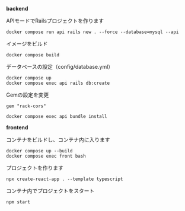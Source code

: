 **backend**

APIモードでRailsプロジェクトを作ります
```
docker compose run api rails new . --force --database=mysql --api
```

イメージをビルド
```
docker compose build
```

データベースの設定（config/database.yml）
```
docker compose up
docker compose exec api rails db:create
```

Gemの設定を変更
```
gem "rack-cors"

docker compose exec api bundle install
```

**frontend**

コンテナをビルドし、コンテナ内に入ります
```
docker compose up --build
docker compose exec front bash
```

プロジェクトを作ります
```
npx create-react-app . --template typescript
```

コンテナ内でプロジェクトをスタート
```
npm start
```

